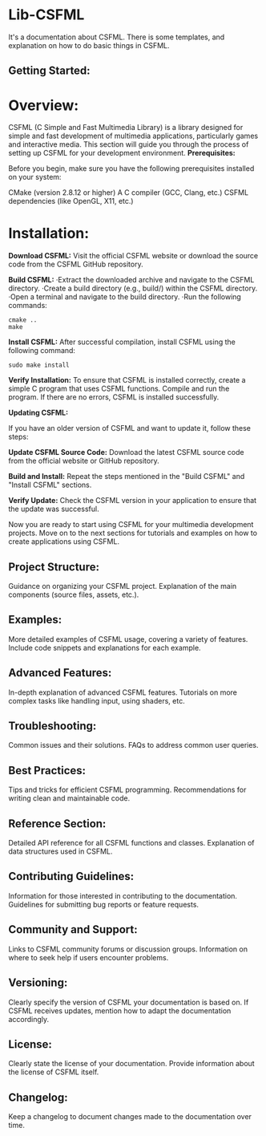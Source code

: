 # Lib-CSFML
It's a documentation about CSFML. There is some templates, and explanation on how to do basic things in CSFML.
## Getting Started:
# Overview:

CSFML (C Simple and Fast Multimedia Library) is a library designed for simple and fast development of multimedia applications, particularly games and interactive media. This section will guide you through the process of setting up CSFML for your development environment.
**Prerequisites:**

Before you begin, make sure you have the following prerequisites installed on your system:

CMake (version 2.8.12 or higher)
A C compiler (GCC, Clang, etc.)
CSFML dependencies (like OpenGL, X11, etc.)

# Installation:

**Download CSFML:**
  Visit the official CSFML website or download the source code from the CSFML GitHub repository.

**Build CSFML:**
  ·Extract the downloaded archive and navigate to the CSFML directory.
  ·Create a build directory (e.g., build/) within the CSFML directory.
  ·Open a terminal and navigate to the build directory.
  ·Run the following commands:
```
cmake ..
make
```
**Install CSFML:**
  After successful compilation, install CSFML using the following command:
```
sudo make install
```
**Verify Installation:**
  To ensure that CSFML is installed correctly, create a simple C program that uses CSFML functions.
  Compile and run the program. If there are no errors, CSFML is installed successfully.

**Updating CSFML:**

  If you have an older version of CSFML and want to update it, follow these steps:

**Update CSFML Source Code:**
  Download the latest CSFML source code from the official website or GitHub repository.

**Build and Install:**
  Repeat the steps mentioned in the "Build CSFML" and "Install CSFML" sections.

**Verify Update:**
  Check the CSFML version in your application to ensure that the update was successful.

Now you are ready to start using CSFML for your multimedia development projects. Move on to the next sections for tutorials and examples on how to create applications using CSFML.

## Project Structure:
Guidance on organizing your CSFML project.
Explanation of the main components (source files, assets, etc.).

## Examples:
More detailed examples of CSFML usage, covering a variety of features.
Include code snippets and explanations for each example.

## Advanced Features:
In-depth explanation of advanced CSFML features.
Tutorials on more complex tasks like handling input, using shaders, etc.

## Troubleshooting:
Common issues and their solutions.
FAQs to address common user queries.

## Best Practices:
Tips and tricks for efficient CSFML programming.
Recommendations for writing clean and maintainable code.

## Reference Section:
Detailed API reference for all CSFML functions and classes.
Explanation of data structures used in CSFML.

## Contributing Guidelines:
Information for those interested in contributing to the documentation.
Guidelines for submitting bug reports or feature requests.

## Community and Support:
Links to CSFML community forums or discussion groups.
Information on where to seek help if users encounter problems.

## Versioning:
Clearly specify the version of CSFML your documentation is based on.
If CSFML receives updates, mention how to adapt the documentation accordingly.

## License:
Clearly state the license of your documentation.
Provide information about the license of CSFML itself.

## Changelog:
Keep a changelog to document changes made to the documentation over time.
